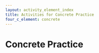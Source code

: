 ```yaml
---
layout: activity_element_index
title: Activities for Concrete Practice
four_c_element: concrete 
---
```


# Concrete Practice
